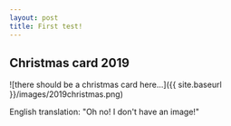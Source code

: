 ```yaml
---
layout: post
title: First test!
---
```

## Christmas card 2019
![there should be a christmas card here...]({{ site.baseurl }}/images/2019christmas.png)

English translation:
"Oh no! I don't have an image!"
